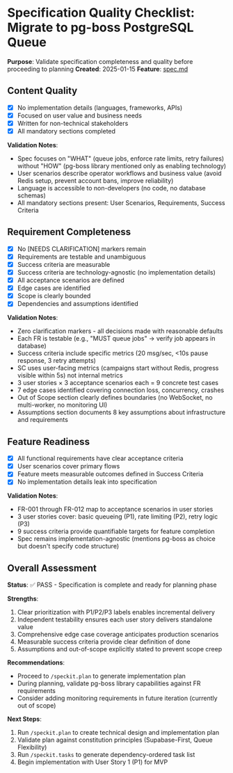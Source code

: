 # Specification Quality Checklist: Migrate to pg-boss PostgreSQL Queue

**Purpose**: Validate specification completeness and quality before proceeding to planning
**Created**: 2025-01-15
**Feature**: [spec.md](../spec.md)

## Content Quality

- [x] No implementation details (languages, frameworks, APIs)
- [x] Focused on user value and business needs
- [x] Written for non-technical stakeholders
- [x] All mandatory sections completed

**Validation Notes**:
- Spec focuses on "WHAT" (queue jobs, enforce rate limits, retry failures) without "HOW" (pg-boss library mentioned only as enabling technology)
- User scenarios describe operator workflows and business value (avoid Redis setup, prevent account bans, improve reliability)
- Language is accessible to non-developers (no code, no database schemas)
- All mandatory sections present: User Scenarios, Requirements, Success Criteria

## Requirement Completeness

- [x] No [NEEDS CLARIFICATION] markers remain
- [x] Requirements are testable and unambiguous
- [x] Success criteria are measurable
- [x] Success criteria are technology-agnostic (no implementation details)
- [x] All acceptance scenarios are defined
- [x] Edge cases are identified
- [x] Scope is clearly bounded
- [x] Dependencies and assumptions identified

**Validation Notes**:
- Zero clarification markers - all decisions made with reasonable defaults
- Each FR is testable (e.g., "MUST queue jobs" → verify job appears in database)
- Success criteria include specific metrics (20 msg/sec, <10s pause response, 3 retry attempts)
- SC uses user-facing metrics (campaigns start without Redis, progress visible within 5s) not internal metrics
- 3 user stories × 3 acceptance scenarios each = 9 concrete test cases
- 7 edge cases identified covering connection loss, concurrency, crashes
- Out of Scope section clearly defines boundaries (no WebSocket, no multi-worker, no monitoring UI)
- Assumptions section documents 8 key assumptions about infrastructure and requirements

## Feature Readiness

- [x] All functional requirements have clear acceptance criteria
- [x] User scenarios cover primary flows
- [x] Feature meets measurable outcomes defined in Success Criteria
- [x] No implementation details leak into specification

**Validation Notes**:
- FR-001 through FR-012 map to acceptance scenarios in user stories
- 3 user stories cover: basic queueing (P1), rate limiting (P2), retry logic (P3)
- 9 success criteria provide quantifiable targets for feature completion
- Spec remains implementation-agnostic (mentions pg-boss as choice but doesn't specify code structure)

## Overall Assessment

**Status**: ✅ PASS - Specification is complete and ready for planning phase

**Strengths**:
1. Clear prioritization with P1/P2/P3 labels enables incremental delivery
2. Independent testability ensures each user story delivers standalone value
3. Comprehensive edge case coverage anticipates production scenarios
4. Measurable success criteria provide clear definition of done
5. Assumptions and out-of-scope explicitly stated to prevent scope creep

**Recommendations**:
- Proceed to `/speckit.plan` to generate implementation plan
- During planning, validate pg-boss library capabilities against FR requirements
- Consider adding monitoring requirements in future iteration (currently out of scope)

**Next Steps**:
1. Run `/speckit.plan` to create technical design and implementation plan
2. Validate plan against constitution principles (Supabase-First, Queue Flexibility)
3. Run `/speckit.tasks` to generate dependency-ordered task list
4. Begin implementation with User Story 1 (P1) for MVP
